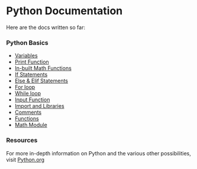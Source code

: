 # Python Documentation

Here are the docs written so far:

### Python Basics

- [Variables](./0-variables-data-types.md)
- [Print Function](./01-print-function.md)
- [In-built Math Functions](./02-inbuilt-math-functions.md)
- [If Statements](./03-if-statement.md)
- [Else & Elif Statements](./04-else-statement.md)
- [For loop](./05-for-loop.md)
- [While loop](./06-while-loop.md)
- [Input Function](./07-input-function.md)
- [Import and Libraries](./08-import-and-libraries.md)
- [Comments](./09-comments.md)
- [Functions](./10-functions.md)
- [Math Module](./12-math-module.md)

### Resources

For more in-depth information on Python and the various other possibilities, visit [Python.org](https://docs.python.org/3/)
